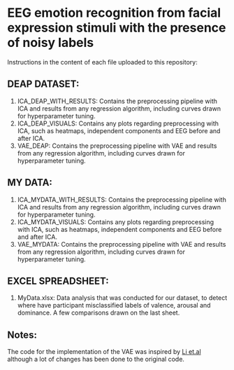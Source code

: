 # EEG emotion recognition from facial expression stimuli with the presence of noisy labels

Instructions in the content of each file uploaded to this repository:

## DEAP DATASET:

1) ICA_DEAP_WITH_RESULTS: Contains the preprocessing pipeline with ICA and results from any regression algorithm, including curves drawn for hyperparameter tuning.
2) ICA_DEAP_VISUALS: Contains any plots regarding preprocessing with ICA, such as heatmaps, independent components and EEG before and after ICA.
3) VAE_DEAP: Contains the preprocessing pipeline with VAE and results from any regression algorithm, including curves drawn for hyperparameter tuning.

## MY DATA:

1) ICA_MYDATA_WITH_RESULTS: Contains the preprocessing pipeline with ICA and results from any regression algorithm, including curves drawn for hyperparameter tuning.
2) ICA_MYDATA_VISUALS: Contains any plots regarding preprocessing with ICA, such as heatmaps, independent components and EEG before and after ICA.
3) VAE_MYDATA: Contains the preprocessing pipeline with VAE and results from any regression algorithm, including curves drawn for hyperparameter tuning.


## EXCEL SPREADSHEET:
1) MyData.xlsx: Data analysis that was conducted for our dataset, to detect where have participant misclassified labels of valence, arousal and dominance. A few comparisons drawn on the last sheet.

## Notes:
The code for the implementation of the VAE was inspired by [Li et.al](https://www.frontiersin.org/journals/neuroscience/articles/10.3389/fnins.2020.00087/full) although a lot of changes has been done to the original code.
